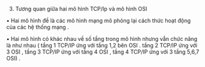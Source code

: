 
3.	Tương quan giữa hai mô hình TCP/Ip và mô hình OSI 

•	Hai mô hình đề là các mô hình mạng mô phỏng lại cách thức hoạt động của các hệ thống mạng .

•	Hai mô hình có khác nhau về số tầng trong mô hình nhưng vẫn chức năng là như nhau ( tầng 1 TCP/IP ứng với tầng 1,2 bên OSI . tầng 2 TCP/IP ứng với 3 OSI , tầng 3 TCP/IP ứng với tầng 4 OSI , tầng 4 TCP/IP ứng với 3 tầng 5,6,7 OSI)  .
